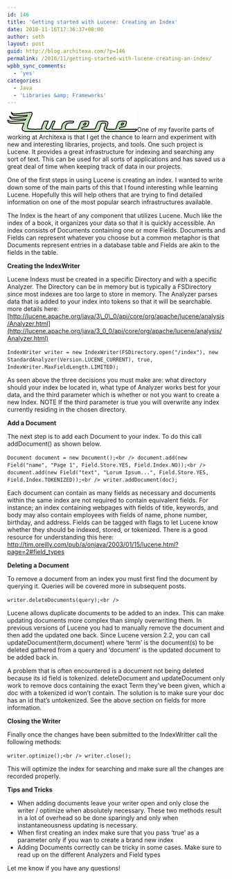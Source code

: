 ```yaml
---
id: 146
title: 'Getting started with Lucene: Creating an Index'
date: 2010-11-16T17:36:37+00:00
author: seth
layout: post
guid: http://blog.architexa.com/?p=146
permalink: /2010/11/getting-started-with-lucene-creating-an-index/
wpbb_sync_comments:
  - 'yes'
categories:
  - Java
  - 'Libraries &amp; Frameworks'
---
```

<!--S-ButtonZ 1.1.5 Start-->

<div style="float: left; width: 42px; padding-right: 10px; margin: 0 -52px 0 0; position: relative; left: -62px; top: 8px">
</div>

<!--S-ButtonZ 1.1.5 End-->

<a href="http://lucene.apache.org" target="_blank"><img class="alignright size-full wp-image-166" title="lucene_green_300" src="assets/uploads/2010/11/lucene_green_300.gif" alt="" width="300" height="46" /></a>One of my favorite parts of working at Architexa is that I get the chance to learn and experiment with new and interesting libraries, projects, and tools. One such project is Lucene. It provides a great infrastructure for indexing and searching any sort of text. This can be used for all sorts of applications and has saved us a great deal of time when keeping track of data in our projects.

<!--more-->

One of the first steps in using Lucene is creating an index. I wanted to write down some of the main parts of this that I found interesting while learning Lucene. Hopefully this will help others that are trying to find detailed information on one of the most popular search infrastructures available.

The Index is the heart of any component that utilizes Lucene. Much like the index of a book, it organizes your data so that it is quickly accessible. An index consists of Documents containing one or more Fields. Documents and Fields can represent whatever you choose but a common metaphor is that Documents represent entries in a database table and Fields are akin to the fields in the table.

**Creating the IndexWriter**

Lucene Indexs must be created in a specific Directory and with a specific Analyzer. The Directory can be in memory but is typically a FSDirectory since most indexes are too large to store in memory. The Analyzer parses data that is added to your index into tokens so that it will be searchable. more details here: [http://lucene.apache.org/java/3\_0\_0/api/core/org/apache/lucene/analysis/Analyzer.html](http://lucene.apache.org/java/3_0_0/api/core/org/apache/lucene/analysis/Analyzer.html)

 `IndexWriter writer = new IndexWriter(FSDirectory.open("/index"), new StandardAnalyzer(Version.LUCENE_CURRENT), true, IndexWriter.MaxFieldLength.LIMITED);`

As seen above the three decisions you must make are: what directory should your index be located in, what type of Analyzer works best for your data, and the third parameter which is whether or not you want to create a new Index. NOTE If the third parameter is true you will overwrite any index currently residing in the chosen directory.

**Add a Document**

The next step is to add each Document to your index. To do this call addDocument() as shown below.

`Document document = new Document();<br />
document.add(new Field("name", "Page 1", Field.Store.YES, Field.Index.NO));<br />
document.add(new Field("text", "Lorum Ipsum...", Field.Store.YES, Field.Index.TOKENIZED));<br />
writer.addDocument(doc);`

Each document can contain as many fields as necessary and documents within the same index are not required to contain equivalent fields. For instance; an index containing webpages with fields of title, keywords, and body may also contain employees with fields of name, phone number, birthday, and address. Fields can be tagged with flags to let Lucene know whether they should be indexed, stored, or tokenized. There is a good resource for understanding this here: http://tim.oreilly.com/pub/a/onjava/2003/01/15/lucene.html?page=2#field_types

**Deleting a Document**

To remove a document from an index you must first find the document by querying it. Queries will be covered more in subsequent posts.

`writer.deleteDocuments(query);<br />
` 
  
Lucene allows duplicate documents to be added to an index. This can make updating documents more complex than simply overwriting them. In previous versions of Lucene you had to manually remove the document and then add the updated one back. Since Lucene version 2.2, you can call updateDocument(term,document) where &#8216;term&#8217; is the document(s) to be deleted gathered from a query and &#8216;document&#8217; is the updated document to be added back in.

A problem that is often encountered is a document not being deleted because its id field is tokenized. deleteDocument and updateDocument only work to remove docs containing the exact Term they&#8217;ve been given, which a doc with a tokenized id won&#8217;t contain. The solution is to make sure your doc has an id that&#8217;s untokenized. See the above section on fields for more information.

**Closing the Writer**

Finally once the changes have been submitted to the IndexWritter call the following methods:
  
`writer.optimize();<br />
writer.close();`
  
This will optimize the index for searching and make sure all the changes are recorded properly.

**Tips and Tricks**

  * When adding documents leave your writer open and only close the writer / optimize when absolutely necessary. These two methods result in a lot of overhead so be done sparingly and only when instantaneousness updating is necessary.
  * When first creating an index make sure that you pass &#8216;true&#8217; as a parameter only if you wan to create a brand new index
  * Adding Documents correctly can be tricky in some cases. Make sure to read up on the different Analyzers and Field types

Let me know if you have any questions!

<div style="clear:both;">
  &nbsp;
</div>